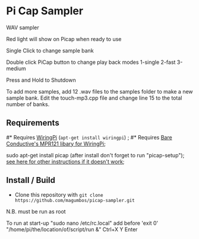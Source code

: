 # Pi Cap Sampler
WAV sampler

Red light will show on Picap when ready to use

Single Click to change sample bank

Double click PiCap button to change play back modes
1-single
2-fast
3-medium

Press and Hold to Shutdown

To add more samples, add 12 .wav files to the samples folder to make a new sample bank. Edit the touch-mp3.cpp file and change line 15 to the total number of banks.

## Requirements

#* Requires [WiringPi](http://wiringpi.com/) (`apt-get install wiringpi`) ;
#* Requires [Bare Conductive's MPR121 libary for WiringPi](https://github.com/BareConductive/wiringpi-mpr121);

sudo apt-get install picap (after install don't forget to run "picap-setup");
[see here for other instructions if it doesn't work](https://www.bareconductive.com/make/setting-up-pi-cap-raspberry-pi/);

## Install / Build

* Clone this repository with `git clone https://github.com/magumbos/picap-sampler.git`

N.B. must be run as root    

To run at start-up
"sudo nano /etc/rc.local"
add before 'exit 0' "/home/pi/the/location/of/script/run &"
Ctrl+X
Y
Enter
